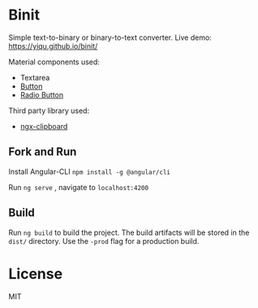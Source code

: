 # Binit

Simple text-to-binary or binary-to-text converter. Live demo: https://yiqu.github.io/binit/

Material components used:
- Textarea
- [Button](https://material.angular.io/components/component/button)
- [Radio Button](https://material.angular.io/components/component/radio)

Third party library used:
- [ngx-clipboard](https://www.npmjs.com/package/ngx-clipboard)


## Fork and Run

Install Angular-CLI `npm install -g @angular/cli`

Run `ng serve` , navigate to `localhost:4200`

## Build

Run `ng build` to build the project. The build artifacts will be stored in the `dist/` directory. Use the `-prod` flag for a production build.

# License

MIT
